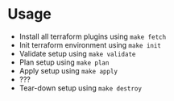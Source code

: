 # Usage

 - Install all terraform plugins using `make fetch`
 - Init terraform environment using `make init`
 - Validate setup using `make validate`
 - Plan setup using `make plan`
 - Apply setup using `make apply`
 - ???
 - Tear-down setup using `make destroy`
